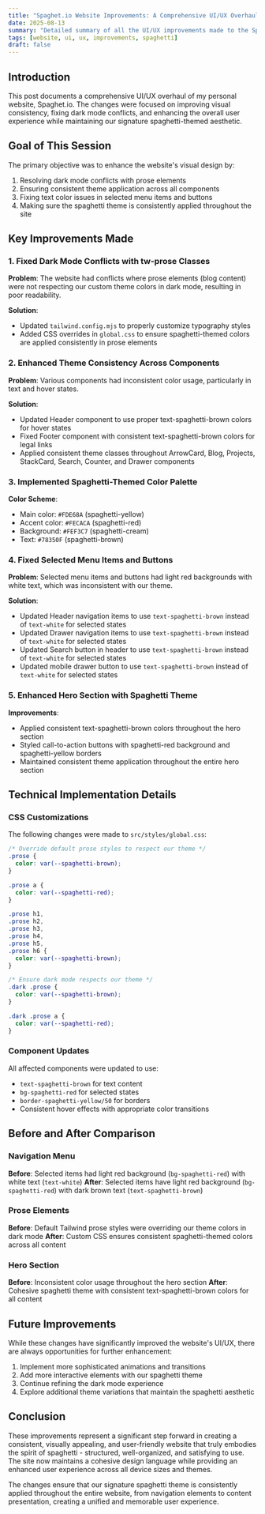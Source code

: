 ```yaml
---
title: "Spaghet.io Website Improvements: A Comprehensive UI/UX Overhaul"
date: 2025-08-13
summary: "Detailed summary of all the UI/UX improvements made to the Spaghet.io website, including dark mode fixes, theme enhancements, and component updates."
tags: [website, ui, ux, improvements, spaghetti]
draft: false
---
```


## Introduction

This post documents a comprehensive UI/UX overhaul of my personal website, Spaghet.io. The changes were focused on improving visual consistency, fixing dark mode conflicts, and enhancing the overall user experience while maintaining our signature spaghetti-themed aesthetic.

## Goal of This Session

The primary objective was to enhance the website's visual design by:
1. Resolving dark mode conflicts with prose elements
2. Ensuring consistent theme application across all components
3. Fixing text color issues in selected menu items and buttons
4. Making sure the spaghetti theme is consistently applied throughout the site

## Key Improvements Made

### 1. Fixed Dark Mode Conflicts with tw-prose Classes

**Problem**: The website had conflicts where prose elements (blog content) were not respecting our custom theme colors in dark mode, resulting in poor readability.

**Solution**: 
- Updated `tailwind.config.mjs` to properly customize typography styles
- Added CSS overrides in `global.css` to ensure spaghetti-themed colors are applied consistently in prose elements

### 2. Enhanced Theme Consistency Across Components

**Problem**: Various components had inconsistent color usage, particularly in text and hover states.

**Solution**: 
- Updated Header component to use proper text-spaghetti-brown colors for hover states
- Fixed Footer component with consistent text-spaghetti-brown colors for legal links  
- Applied consistent theme classes throughout ArrowCard, Blog, Projects, StackCard, Search, Counter, and Drawer components

### 3. Implemented Spaghetti-Themed Color Palette

**Color Scheme**: 
- Main color: `#FDE68A` (spaghetti-yellow)
- Accent color: `#FECACA` (spaghetti-red)  
- Background: `#FEF3C7` (spaghetti-cream)
- Text: `#78350F` (spaghetti-brown)

### 4. Fixed Selected Menu Items and Buttons

**Problem**: Selected menu items and buttons had light red backgrounds with white text, which was inconsistent with our theme.

**Solution**:
- Updated Header navigation items to use `text-spaghetti-brown` instead of `text-white` for selected states
- Updated Drawer navigation items to use `text-spaghetti-brown` instead of `text-white` for selected states  
- Updated Search button in header to use `text-spaghetti-brown` instead of `text-white` for selected states
- Updated mobile drawer button to use `text-spaghetti-brown` instead of `text-white` for selected states

### 5. Enhanced Hero Section with Spaghetti Theme

**Improvements**:
- Applied consistent text-spaghetti-brown colors throughout the hero section
- Styled call-to-action buttons with spaghetti-red background and spaghetti-yellow borders
- Maintained consistent theme application throughout the entire hero section

## Technical Implementation Details

### CSS Customizations

The following changes were made to `src/styles/global.css`:

```css
/* Override default prose styles to respect our theme */
.prose {
  color: var(--spaghetti-brown);
}

.prose a {
  color: var(--spaghetti-red);
}

.prose h1, 
.prose h2, 
.prose h3,
.prose h4,
.prose h5,
.prose h6 {
  color: var(--spaghetti-brown);
}

/* Ensure dark mode respects our theme */
.dark .prose {
  color: var(--spaghetti-brown);
}

.dark .prose a {
  color: var(--spaghetti-red);
}
```

### Component Updates

All affected components were updated to use:
- `text-spaghetti-brown` for text content
- `bg-spaghetti-red` for selected states
- `border-spaghetti-yellow/50` for borders
- Consistent hover effects with appropriate color transitions

## Before and After Comparison

### Navigation Menu
**Before**: Selected items had light red background (`bg-spaghetti-red`) with white text (`text-white`)
**After**: Selected items have light red background (`bg-spaghetti-red`) with dark brown text (`text-spaghetti-brown`)

### Prose Elements  
**Before**: Default Tailwind prose styles were overriding our theme colors in dark mode
**After**: Custom CSS ensures consistent spaghetti-themed colors across all content

### Hero Section
**Before**: Inconsistent color usage throughout the hero section
**After**: Cohesive spaghetti theme with consistent text-spaghetti-brown colors for all content

## Future Improvements

While these changes have significantly improved the website's UI/UX, there are always opportunities for further enhancement:
1. Implement more sophisticated animations and transitions
2. Add more interactive elements with our spaghetti theme
3. Continue refining the dark mode experience
4. Explore additional theme variations that maintain the spaghetti aesthetic

## Conclusion

These improvements represent a significant step forward in creating a consistent, visually appealing, and user-friendly website that truly embodies the spirit of spaghetti - structured, well-organized, and satisfying to use. The site now maintains a cohesive design language while providing an enhanced user experience across all device sizes and themes.

The changes ensure that our signature spaghetti theme is consistently applied throughout the entire website, from navigation elements to content presentation, creating a unified and memorable user experience.
